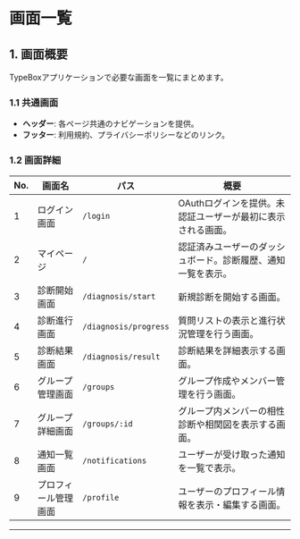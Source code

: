 # **画面一覧**

## **1. 画面概要**
TypeBoxアプリケーションで必要な画面を一覧にまとめます。

### **1.1 共通画面**
- **ヘッダー**: 各ページ共通のナビゲーションを提供。
- **フッター**: 利用規約、プライバシーポリシーなどのリンク。

### **1.2 画面詳細**

| **No.** | **画面名**         | **パス**                   | **概要**                                                                 |
|---------|--------------------|----------------------------|--------------------------------------------------------------------------|
| 1       | ログイン画面       | `/login`                  | OAuthログインを提供。未認証ユーザーが最初に表示される画面。                |
| 2       | マイページ         | `/`                       | 認証済みユーザーのダッシュボード。診断履歴、通知一覧を表示。              |
| 3       | 診断開始画面       | `/diagnosis/start`        | 新規診断を開始する画面。                                                 |
| 4       | 診断進行画面       | `/diagnosis/progress`     | 質問リストの表示と進行状況管理を行う画面。                               |
| 5       | 診断結果画面       | `/diagnosis/result`       | 診断結果を詳細表示する画面。                                             |
| 6       | グループ管理画面   | `/groups`                 | グループ作成やメンバー管理を行う画面。                                   |
| 7       | グループ詳細画面   | `/groups/:id`             | グループ内メンバーの相性診断や相関図を表示する画面。                     |
| 8       | 通知一覧画面       | `/notifications`          | ユーザーが受け取った通知を一覧で表示。                                   |
| 9       | プロフィール管理画面| `/profile`                | ユーザーのプロフィール情報を表示・編集する画面。                         |

---


